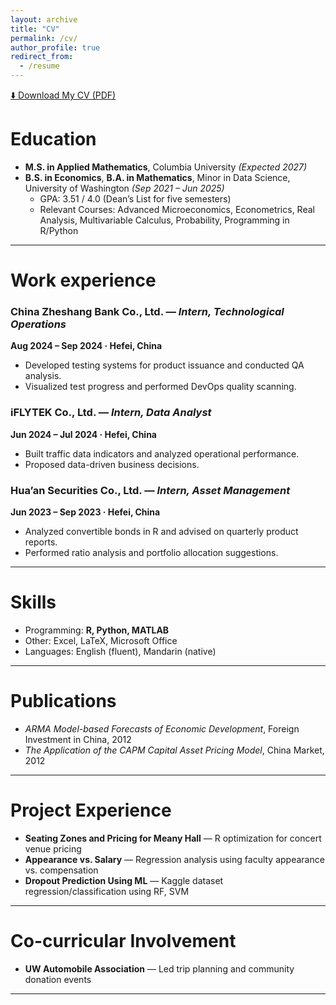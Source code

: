 ```yaml
---
layout: archive
title: "CV"
permalink: /cv/
author_profile: true
redirect_from:
  - /resume
---
```

[⬇️ Download My CV (PDF)](/files/Fang_Wei_Resume_Final.pdf)

Education
======
- **M.S. in Applied Mathematics**, Columbia University *(Expected 2027)*  
- **B.S. in Economics**, **B.A. in Mathematics**, Minor in Data Science, University of Washington *(Sep 2021 – Jun 2025)*  
  - GPA: 3.51 / 4.0 (Dean’s List for five semesters)  
  - Relevant Courses: Advanced Microeconomics, Econometrics, Real Analysis, Multivariable Calculus, Probability, Programming in R/Python
  
---

Work experience
======
### China Zheshang Bank Co., Ltd. — *Intern, Technological Operations*  
**Aug 2024 – Sep 2024 · Hefei, China**  
- Developed testing systems for product issuance and conducted QA analysis.  
- Visualized test progress and performed DevOps quality scanning.

### iFLYTEK Co., Ltd. — *Intern, Data Analyst*  
**Jun 2024 – Jul 2024 · Hefei, China**  
- Built traffic data indicators and analyzed operational performance.  
- Proposed data-driven business decisions.

### Hua’an Securities Co., Ltd. — *Intern, Asset Management*  
**Jun 2023 – Sep 2023 · Hefei, China**  
- Analyzed convertible bonds in R and advised on quarterly product reports.  
- Performed ratio analysis and portfolio allocation suggestions.

---


Skills
======
- Programming: **R, Python, MATLAB**  
- Other: Excel, LaTeX, Microsoft Office  
- Languages: English (fluent), Mandarin (native)
---


Publications
======
- *ARMA Model-based Forecasts of Economic Development*, Foreign Investment in China, 2012  
- *The Application of the CAPM Capital Asset Pricing Model*, China Market, 2012
---


Project Experience
======
- **Seating Zones and Pricing for Meany Hall** — R optimization for concert venue pricing  
- **Appearance vs. Salary** — Regression analysis using faculty appearance vs. compensation  
- **Dropout Prediction Using ML** — Kaggle dataset regression/classification using RF, SVM

---

Co-curricular Involvement
======
- **UW Automobile Association** — Led trip planning and community donation events

---
